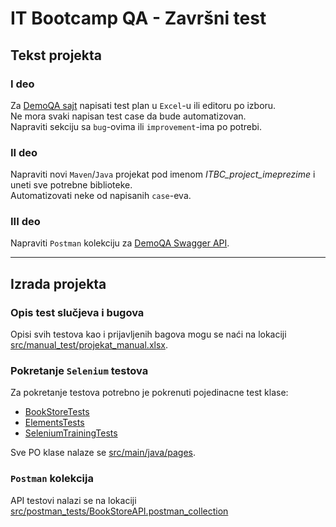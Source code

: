 # IT Bootcamp QA - Završni test

## Tekst projekta

### I deo
Za [DemoQA sajt](https://demoqa.com/) napisati test plan u `Excel`-u ili editoru po izboru.  
Ne mora svaki napisan test case da bude automatizovan.  
Napraviti sekciju sa `bug`-ovima ili `improvement`-ima po potrebi.

### II deo
Napraviti novi `Maven`/`Java` projekat pod imenom _ITBC_project_imeprezime_ i uneti sve potrebne biblioteke.  
Automatizovati neke od napisanih `case`-eva.

### III deo
Napraviti `Postman` kolekciju za [DemoQA Swagger API](https://demoqa.com/swagger/#/).
___

## Izrada projekta

### Opis test slučjeva i bugova

Opisi svih testova kao i prijavljenih bagova mogu se naći na lokaciji [src/manual_test/projekat_manual.xlsx](./src/manual_test/projekat_manual.xlsx).


### Pokretanje `Selenium` testova

Za pokretanje testova potrebno je pokrenuti pojedinacne test klase:
- [BookStoreTests](./src/main/java/tests/BookStoreTests.java)
- [ElementsTests](./src/main/java/tests/ElementsTests.java)
- [SeleniumTrainingTests](./src/main/java/tests/SeleniumTrainingTests.java)

Sve PO klase nalaze se [src/main/java/pages](./src/main/java/pages).

### `Postman` kolekcija

API testovi nalazi se na lokaciji [src/postman_tests/BookStoreAPI.postman_collection](./src/postman_tests/BookStoreAPI.postman_collection)
